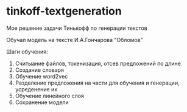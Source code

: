 # tinkoff-textgeneration
Мое решение задачи Тинькофф по генерации текстов

Обучал модель на тексте И.А.Гончарова "Обломов"

Шаги обучения:
1) Считыание файлов, токенизация, отсев предложений по длине
2) Создание словаря
3) Обучение word2vec
4) Разделение предложения на части для обучения и генерации, усреденение их
5) Обучение линейного слоя
6) Сохранение модели

